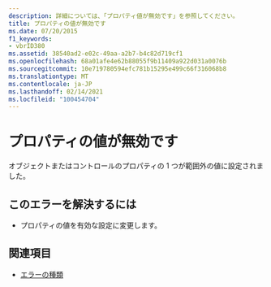 ```yaml
---
description: 詳細については、「プロパティ値が無効です」を参照してください。
title: プロパティの値が無効です
ms.date: 07/20/2015
f1_keywords:
- vbrID380
ms.assetid: 38540ad2-e02c-49aa-a2b7-b4c82d719cf1
ms.openlocfilehash: 68a01afe4e62b88055f9b11409a922d031a0076b
ms.sourcegitcommit: 10e719780594efc781b15295e499c66f316068b8
ms.translationtype: MT
ms.contentlocale: ja-JP
ms.lasthandoff: 02/14/2021
ms.locfileid: "100454704"
---
```

# <a name="property-value-is-not-valid"></a>プロパティの値が無効です

オブジェクトまたはコントロールのプロパティの 1 つが範囲外の値に設定されました。  
  
## <a name="to-correct-this-error"></a>このエラーを解決するには  
  
- プロパティの値を有効な設定に変更します。  
  
## <a name="see-also"></a>関連項目

- [エラーの種類](../programming-guide/language-features/error-types.md)
